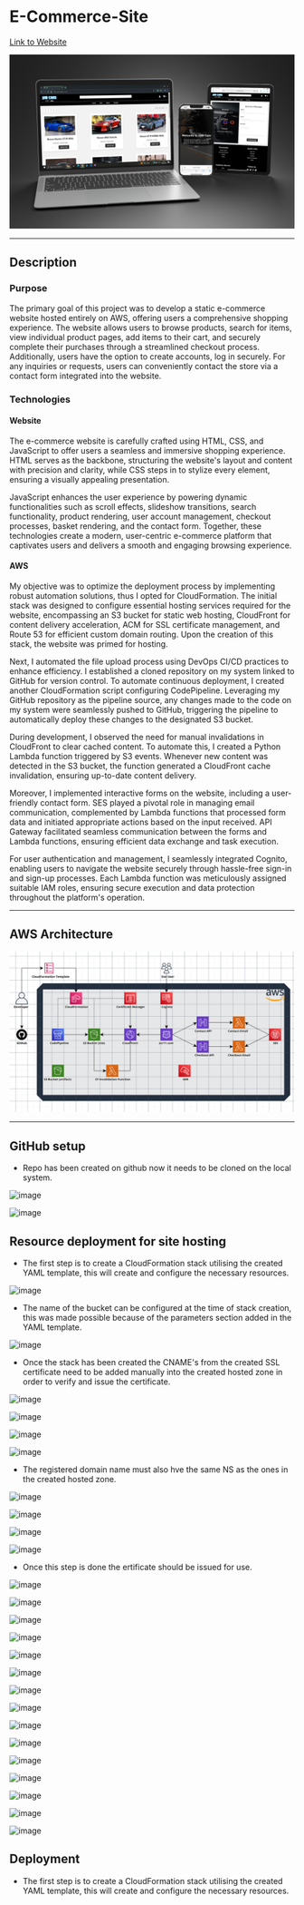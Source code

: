 # E-Commerce-Site
[Link to Website](https://azr11.com/)

![Image Alt text](https://github.com/AzharR11/E-Commerce-Site/blob/main/README%20files/E-Commerce-Mockup.jpg?raw=true)

---
## Description 
### Purpose 
The primary goal of this project was to develop a static e-commerce website hosted entirely on AWS, offering users a comprehensive shopping experience. The website allows users to browse products, search for items, view individual product pages, add items to their cart, and securely complete their purchases through a streamlined checkout process. Additionally, users have the option to create accounts, log in securely. For any inquiries or requests, users can conveniently contact the store via a contact form integrated into the website.

### Technologies
#### Website
The e-commerce website is carefully crafted using HTML, CSS, and JavaScript to offer users a seamless and immersive shopping experience. HTML serves as the backbone, structuring the website's layout and content with precision and clarity, while CSS steps in to stylize every element, ensuring a visually appealing presentation.

JavaScript enhances the user experience by powering dynamic functionalities such as scroll effects, slideshow transitions, search functionality, product rendering, user account management, checkout processes, basket rendering, and the contact form. Together, these technologies create a modern, user-centric e-commerce platform that captivates users and delivers a smooth and engaging browsing experience.

#### AWS
My objective was to optimize the deployment process by implementing robust automation solutions, thus I opted for CloudFormation. The initial stack was designed to configure essential hosting services required for the website, encompassing an S3 bucket for static web hosting, CloudFront for content delivery acceleration, ACM for SSL certificate management, and Route 53 for efficient custom domain routing. Upon the creation of this stack, the website was primed for hosting.

Next, I automated the file upload process using DevOps CI/CD practices to enhance efficiency. I established a cloned repository on my system linked to GitHub for version control. To automate continuous deployment, I created another CloudFormation script configuring CodePipeline. Leveraging my GitHub repository as the pipeline source, any changes made to the code on my system were seamlessly pushed to GitHub, triggering the pipeline to automatically deploy these changes to the designated S3 bucket.

During development, I observed the need for manual invalidations in CloudFront to clear cached content. To automate this, I created a Python Lambda function triggered by S3 events. Whenever new content was detected in the S3 bucket, the function generated a CloudFront cache invalidation, ensuring up-to-date content delivery.

Moreover, I implemented interactive forms on the website, including a user-friendly contact form. SES played a pivotal role in managing email communication, complemented by Lambda functions that processed form data and initiated appropriate actions based on the input received. API Gateway facilitated seamless communication between the forms and Lambda functions, ensuring efficient data exchange and task execution.

For user authentication and management, I seamlessly integrated Cognito, enabling users to navigate the website securely through hassle-free sign-in and sign-up processes. Each Lambda function was meticulously assigned suitable IAM roles, ensuring secure execution and data protection throughout the platform's operation.

---
## AWS Architecture

![Image Alt text](https://github.com/AzharR11/E-Commerce-Site/blob/main/README%20files/E-Commerce-Site.png?raw=true)

---
## GitHub setup

* Repo has been created on github now it needs to be cloned on the local system.

![image](https://github.com/AzharR11/E-Commerce-Site/assets/51958831/2ea3ce71-4301-4f3a-b794-05970a4aca9f)

![image](https://github.com/AzharR11/E-Commerce-Site/assets/51958831/14bac0ba-26c2-4a9f-a088-b718de38fc89)

## Resource deployment for site hosting

* The first step is to create a CloudFormation stack utilising the created YAML template, this will create and configure the necessary resources.

![image](https://github.com/AzharR11/E-Commerce-Site/assets/51958831/db304ac8-bb46-4f1d-bcfe-fa2ad8e00cf8)

* The name of the bucket can be configured at the time of stack creation, this was made possible because of the parameters section added in the YAML template.

![image](https://github.com/AzharR11/E-Commerce-Site/assets/51958831/6513b187-a2d7-402e-9216-28ad236ceaef)

* Once the stack has been created the CNAME's from the created SSL certificate need to be added manually into the created hosted zone in order to verify and issue the certificate.

![image](https://github.com/AzharR11/E-Commerce-Site/assets/51958831/1f179bf1-1d74-4187-926c-36a7acb39105)

![image](https://github.com/AzharR11/E-Commerce-Site/assets/51958831/28457a4c-c6dd-48f0-a28b-cd9e290d0dd5)

![image](https://github.com/AzharR11/E-Commerce-Site/assets/51958831/d79b013c-94fd-4f04-ad6d-a6743c43ff31)

![image](https://github.com/AzharR11/E-Commerce-Site/assets/51958831/7fc52497-11c7-4d76-8300-9c6225b1b698)

* The registered domain name must also hve the same NS as the ones in the created hosted zone.

![image](https://github.com/AzharR11/E-Commerce-Site/assets/51958831/5dc63023-55b7-474a-bcc1-b1a055bedbd3)

![image](https://github.com/AzharR11/E-Commerce-Site/assets/51958831/6aa67a84-5110-437e-8917-fc93fd95d360)

![image](https://github.com/AzharR11/E-Commerce-Site/assets/51958831/64beabec-ce7b-4af0-89a3-1a5c9687a54b)

![image](https://github.com/AzharR11/E-Commerce-Site/assets/51958831/ec80af5d-b68c-423b-8546-40443f093597)

* Once this step is done the ertificate should be issued for use.

![image](https://github.com/AzharR11/E-Commerce-Site/assets/51958831/a55108f2-841f-47c4-9107-4cec20d1da62)

![image](https://github.com/AzharR11/E-Commerce-Site/assets/51958831/1e535230-813e-4dc8-9160-a457242a77e1)

![image](https://github.com/AzharR11/E-Commerce-Site/assets/51958831/7a2408c1-526d-4fa7-985a-be32aa67d8c7)

![image](https://github.com/AzharR11/E-Commerce-Site/assets/51958831/db343709-f179-4e74-bc9e-da7f35abfeaa)

![image](https://github.com/AzharR11/E-Commerce-Site/assets/51958831/ac1cd2ff-f22c-42b3-9d34-b2ff5cb4ba94)

![image](https://github.com/AzharR11/E-Commerce-Site/assets/51958831/56fa02e0-6d91-4dc9-ac6f-68b3fa3f843a)

![image](https://github.com/AzharR11/E-Commerce-Site/assets/51958831/80c34671-abd8-4953-a7a0-ebc1d78f5d74)

![image](https://github.com/AzharR11/E-Commerce-Site/assets/51958831/a1c7e83a-6ecd-480c-ac63-582c0a3f7b98)

![image](https://github.com/AzharR11/E-Commerce-Site/assets/51958831/e37576a9-7866-4ddd-aa9c-00d3063e585e)

![image](https://github.com/AzharR11/E-Commerce-Site/assets/51958831/8b5f695e-99ae-4a0b-b58f-313340b7b215)

![image](https://github.com/AzharR11/E-Commerce-Site/assets/51958831/c7a6c0a8-651e-4e15-87b9-2ed8ef988611)

![image](https://github.com/AzharR11/E-Commerce-Site/assets/51958831/65799c53-50b3-468f-a95f-cbb8221abf5e)

![image](https://github.com/AzharR11/E-Commerce-Site/assets/51958831/ebdd8b45-1a52-4b8c-a516-a7b4b865a575)

![image](https://github.com/AzharR11/E-Commerce-Site/assets/51958831/2bfbe778-1c91-404d-956e-89a69e11fe68)

![image](https://github.com/AzharR11/E-Commerce-Site/assets/51958831/105280d7-7bf5-4215-abc1-2e007157ebfa)


## Deployment 
* The first step is to create a CloudFormation stack utilising the created YAML template, this will create and configure the necessary resources.

